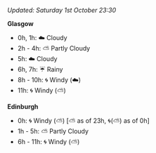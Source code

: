 *Updated: Saturday 1st October 23:30*

**Glasgow**

* 0h, 1h: :cloud: Cloudy
* 2h - 4h: :partly_sunny: Partly Cloudy
* 5h: :cloud: Cloudy
* 6h, 7h: :umbrella: Rainy
* 8h - 10h: :cyclone: Windy (:cloud:)
* 11h: :cyclone: Windy (:partly_sunny:)

**Edinburgh**

* 0h: :cyclone: Windy (:partly_sunny:) [:partly_sunny: as of 23h, :cyclone:(:partly_sunny:) as of 0h]
* 1h - 5h: :partly_sunny: Partly Cloudy
* 6h - 11h: :cyclone: Windy (:partly_sunny:)
